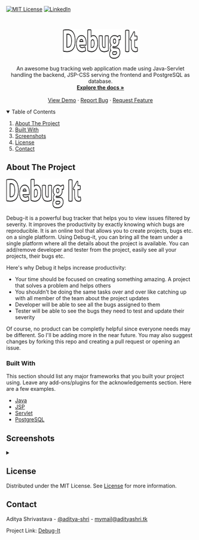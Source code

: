 <!--
*** Thanks for checking out the Best-README-Template. If you have a suggestion
*** that would make this better, please fork the repo and create a pull request
*** or simply open an issue with the tag "enhancement".
*** Thanks again! Now go create something AMAZING! :D
-->



<!-- PROJECT SHIELDS -->
<!--
*** I'm using markdown "reference style" links for readability.
*** Reference links are enclosed in brackets [ ] instead of parentheses ( ).
*** See the bottom of this document for the declaration of the reference variables
*** for contributors-url, forks-url, etc. This is an optional, concise syntax you may use.
*** https://www.markdownguide.org/basic-syntax/#reference-style-links
-->
[![MIT License][license-shield]][license-url]
[![LinkedIn][linkedin-shield]][linkedin-url]



<!-- PROJECT LOGO -->
<br />
<p align="center">
  <a href="https://github.com/aditya-shri/DebugIt">
    <img src="images/logo.png" alt="Logo" width="200" height="80">
  </a>

  <p align="center">
    An awesome bug tracking web application made using Java-Servlet handling the backend, JSP-CSS serving the frontend and PostgreSQL as database.
    <br />
    <a href="https://github.com/aditya-shri/DebugIt"><strong>Explore the docs »</strong></a>
    <br />
    <br />
    <a href="http://debugit.tk">View Demo</a>
    ·
    <a href="https://github.com/aditya-shri/DebugIt/issues">Report Bug</a>
    ·
    <a href="https://github.com/aditya-shri/DebugIt/issues">Request Feature</a>
  </p>
</p>



<!-- TABLE OF CONTENTS -->
<details open="open">
  <summary>Table of Contents</summary>
  <ol>
    <li><a href="#about-the-project">About The Project</a></li>
    <li><a href="#built-with">Built With</a></li>
    <li><a href="#screenshots">Screenshots</a></li>
    <li><a href="#license">License</a></li>
    <li><a href="#contact">Contact</a></li>
  </ol>
</details>



<!-- ABOUT THE PROJECT -->
## About The Project

<img src="images/logo.png" alt="Logo" width="200" height="80">

Debug-it is a powerful bug tracker that helps you to view issues filtered by severity. It improves the productivity by exactly knowing which bugs are reproducible. It is an online tool that allows you to create projects, bugs etc. on a single platform. Using Debug-it, you can bring all the team under a single platform where all the details about the project is available. You can add/remove developer and tester from the project, easily see all your projects, their bugs etc.

Here's why Debug it helps increase productivity:
* Your time should be focused on creating something amazing. A project that solves a problem and helps others
* You shouldn't be doing the same tasks over and over like catching up with all member of the team about the project updates
* Developer will be able to see all the bugs assigned to them
* Tester will be able to see the bugs they need to test and update their severity

Of course, no product can be completly helpful since everyone needs may be different. So I'll be adding more in the near future. You may also suggest changes by forking this repo and creating a pull request or opening an issue. 

### Built With

This section should list any major frameworks that you built your project using. Leave any add-ons/plugins for the acknowledgements section. Here are a few examples.
* [Java](https://www.java.com/en/)
* [JSP](https://www.oracle.com/java/technologies/jspt.html)
* [Servlet](https://en.wikipedia.org/wiki/Jakarta_Servlet)
* [PostgreSQL](https://www.postgresql.org/)

<!-- USAGE EXAMPLES -->
## Screenshots
<details>
<summary></summary>
<br>Login Screen<br>
<p align="center"><img src="images/Login.png" alt="Login" width="60%" height="300px"></p>
<br<br>Home Screen<br>
<p align="center"><img src="images/Home.png" alt="Login" width="60%" height="300px"></p>
<br<br>Adding Bugs Screen<br>
<p align="center"><img src="images/Bugs - add.png" alt="Login" width="60%" height="300px"></p>
<br<br>Create Project Screen<br>
<p align="center"><img src="images/Project - Create.png" alt="Login" width="60%" height="300px"></p>
<br<br>View Users<br>
<p align="center"><img src="images/User - View.png" alt="Login" width="60%" height="300px"></p>
<br<br>Change Password<br>
<p align="center"><img src="images/Password Change.png" alt="Login" width="60%" height="300px"></p>
</details>


<!-- LICENSE -->
## License

Distributed under the MIT License. See [License][license-url] for more information.



<!-- CONTACT -->
## Contact

Aditya Shrivastava - [@aditya-shri](https://www.linkedin.com/in/aditya-shri/) - mymail@adityashri.tk

Project Link: [Debug-It](https://github.com/aditya-shri/DebugIt)


<!-- MARKDOWN LINKS & IMAGES -->
<!-- https://www.markdownguide.org/basic-syntax/#reference-style-links -->
[license-shield]: https://img.shields.io/github/license/othneildrew/Best-README-Template.svg?style=for-the-badge
[license-url]: https://github.com/aditya-shri/DebugIt/LICENSE.md
[linkedin-shield]: https://img.shields.io/badge/-LinkedIn-black.svg?style=for-the-badge&logo=linkedin&colorB=555
[linkedin-url]: https://linkedin.com/in/aditya-shri
